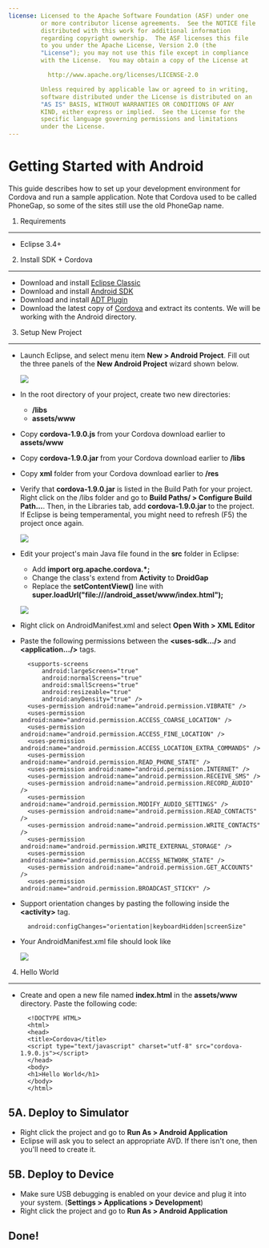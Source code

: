 ```yaml
---
license: Licensed to the Apache Software Foundation (ASF) under one
         or more contributor license agreements.  See the NOTICE file
         distributed with this work for additional information
         regarding copyright ownership.  The ASF licenses this file
         to you under the Apache License, Version 2.0 (the
         "License"); you may not use this file except in compliance
         with the License.  You may obtain a copy of the License at

           http://www.apache.org/licenses/LICENSE-2.0

         Unless required by applicable law or agreed to in writing,
         software distributed under the License is distributed on an
         "AS IS" BASIS, WITHOUT WARRANTIES OR CONDITIONS OF ANY
         KIND, either express or implied.  See the License for the
         specific language governing permissions and limitations
         under the License.
---
```


Getting Started with Android
============================

This guide describes how to set up your development environment for Cordova and run a sample application.  Note that Cordova used to be called PhoneGap, so some of the sites still use the old PhoneGap name.


1. Requirements
---------------

- Eclipse 3.4+


2. Install SDK + Cordova
------------------------

- Download and install [Eclipse Classic](http://www.eclipse.org/downloads/)
- Download and install [Android SDK](http://developer.android.com/sdk/index.html)
- Download and install [ADT Plugin](http://developer.android.com/sdk/eclipse-adt.html#installing)
- Download the latest copy of [Cordova](http://phonegap.com/download) and extract its contents. We will be working with the Android directory.


 3. Setup New Project
---------------------

- Launch Eclipse, and select menu item **New &gt; Android Project**.  Fill out the three panels of the **New Android Project** wizard shown below.

    ![](img/guide/platforms/android/AndroidFlow.png)
    
- In the root directory of your project, create two new directories:
 	- **/libs**
 	- **assets/www**
- Copy **cordova-1.9.0.js** from your Cordova download earlier to **assets/www**
- Copy **cordova-1.9.0.jar** from your Cordova download earlier to **/libs**
- Copy **xml** folder from your Cordova download earlier to **/res**

- Verify that **cordova-1.9.0.jar** is listed in the Build Path for your project. Right click on the /libs folder and go to **Build Paths/ &gt; Configure Build Path...**. Then, in the Libraries tab, add **cordova-1.9.0.jar** to the project. If Eclipse is being temperamental, you might need to refresh (F5) the project once again.

    ![](img/guide/platforms/android/buildPath.jpg)

- Edit your project's main Java file found in the **src** folder in Eclipse:
	- Add **import org.apache.cordova.*;**
	- Change the class's extend from **Activity** to **DroidGap**
	- Replace the **setContentView()** line with **super.loadUrl("file:///android_asset/www/index.html");**	

	![](img/guide/platforms/android/javaSrc.jpg)
	
- Right click on AndroidManifest.xml and select **Open With &gt; XML Editor**
- Paste the following permissions between the **&lt;uses-sdk.../&gt;** and **&lt;application.../&gt;** tags.

        <supports-screens 
            android:largeScreens="true" 
            android:normalScreens="true" 
            android:smallScreens="true" 
            android:resizeable="true" 
            android:anyDensity="true" />
        <uses-permission android:name="android.permission.VIBRATE" />
        <uses-permission android:name="android.permission.ACCESS_COARSE_LOCATION" />
        <uses-permission android:name="android.permission.ACCESS_FINE_LOCATION" />
        <uses-permission android:name="android.permission.ACCESS_LOCATION_EXTRA_COMMANDS" />
        <uses-permission android:name="android.permission.READ_PHONE_STATE" />
        <uses-permission android:name="android.permission.INTERNET" />
        <uses-permission android:name="android.permission.RECEIVE_SMS" />
        <uses-permission android:name="android.permission.RECORD_AUDIO" />
        <uses-permission android:name="android.permission.MODIFY_AUDIO_SETTINGS" />
        <uses-permission android:name="android.permission.READ_CONTACTS" />
        <uses-permission android:name="android.permission.WRITE_CONTACTS" />
        <uses-permission android:name="android.permission.WRITE_EXTERNAL_STORAGE" />
        <uses-permission android:name="android.permission.ACCESS_NETWORK_STATE" /> 
        <uses-permission android:name="android.permission.GET_ACCOUNTS" />
        <uses-permission android:name="android.permission.BROADCAST_STICKY" />

- Support orientation changes by pasting the following inside the **&lt;activity&gt;** tag.

        android:configChanges="orientation|keyboardHidden|screenSize"

- Your AndroidManifest.xml file should look like

    ![](img/guide/platforms/android/manifest.jpg)


4. Hello World
--------------    

- Create and open a new file named **index.html** in the **assets/www** directory. Paste the following code:

        <!DOCTYPE HTML>
        <html>
        <head>
        <title>Cordova</title>
        <script type="text/javascript" charset="utf-8" src="cordova-1.9.0.js"></script>
        </head>
        <body>
        <h1>Hello World</h1>
        </body>
        </html>

5A. Deploy to Simulator
-----------------------

- Right click the project and go to **Run As &gt; Android Application**
- Eclipse will ask you to select an appropriate AVD. If there isn't one, then you'll need to create it.


5B. Deploy to Device
--------------------

- Make sure USB debugging is enabled on your device and plug it into your system. (**Settings &gt; Applications &gt; Development**)
- Right click the project and go to **Run As &gt; Android Application**


Done!
-----
